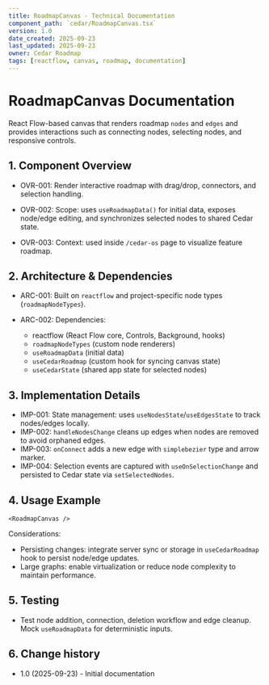 ```yaml
---
title: RoadmapCanvas - Technical Documentation
component_path: `cedar/RoadmapCanvas.tsx`
version: 1.0
date_created: 2025-09-23
last_updated: 2025-09-23
owner: Cedar Roadmap
tags: [reactflow, canvas, roadmap, documentation]
---
```


# RoadmapCanvas Documentation

React Flow-based canvas that renders roadmap `nodes` and `edges` and provides interactions such as connecting nodes, selecting nodes, and responsive controls.

## 1. Component Overview

- OVR-001: Render interactive roadmap with drag/drop, connectors, and selection handling.

- OVR-002: Scope: uses `useRoadmapData()` for initial data, exposes node/edge editing, and synchronizes selected nodes to shared Cedar state.

- OVR-003: Context: used inside `/cedar-os` page to visualize feature roadmap.

## 2. Architecture & Dependencies

- ARC-001: Built on `reactflow` and project-specific node types (`roadmapNodeTypes`).

- ARC-002: Dependencies:
    - reactflow (React Flow core, Controls, Background, hooks)
    - `roadmapNodeTypes` (custom node renderers)
    - `useRoadmapData` (initial data)
    - `useCedarRoadmap` (custom hook for syncing canvas state)
    - `useCedarState` (shared app state for selected nodes)

## 3. Implementation Details

- IMP-001: State management: uses `useNodesState`/`useEdgesState` to track nodes/edges locally.
- IMP-002: `handleNodesChange` cleans up edges when nodes are removed to avoid orphaned edges.
- IMP-003: `onConnect` adds a new edge with `simplebezier` type and arrow marker.
- IMP-004: Selection events are captured with `useOnSelectionChange` and persisted to Cedar state via `setSelectedNodes`.

## 4. Usage Example

```tsx
<RoadmapCanvas />
```

Considerations:

- Persisting changes: integrate server sync or storage in `useCedarRoadmap` hook to persist node/edge updates.
- Large graphs: enable virtualization or reduce node complexity to maintain performance.

## 5. Testing

- Test node addition, connection, deletion workflow and edge cleanup. Mock `useRoadmapData` for deterministic inputs.

## 6. Change history

- 1.0 (2025-09-23) - Initial documentation
